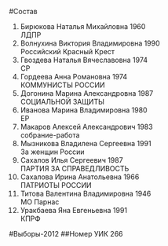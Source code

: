 #Состав
1. Бирюкова Наталья Михайловна 1960   
    ЛДПР
2. Волнухина Виктория Владимировна 1990   
    Российский Красный Крест
3. Гвоздева Наталья Вячеславовна 1974   
    СР
4. Гордеева Анна Романовна 1974   
    КОММУНИСТЫ РОССИИ
5. Догонина Марина Александровна 1987   
    СОЦИАЛЬНОЙ ЗАЩИТЫ
6. Иванова Марина Владимировна 1980   
    ЕР
7. Макаров Алексей Александрович 1983   
    собрание-работа
8. Мызникова Владилена Сергеевна 1991   
    За женщин России
9. Сахалов Илья Сергеевич 1987   
    ПАРТИЯ ЗА СПРАВЕДЛИВОСТЬ
10. Сахалова Ирина Анатольевна 1966   
    ПАТРИОТЫ РОССИИ
11. Титова Валентина Владимировна 1946   
    МО Парнас
12. Уракбаева Яна Евгеньевна 1991   
    КПРФ

#Выборы-2012
##Номер УИК
266